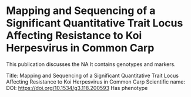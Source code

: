 # Mapping and Sequencing of a Significant Quantitative Trait Locus Affecting Resistance to Koi Herpesvirus in Common Carp

This publication discusses the NA
It contains  genotypes and  markers.

Title: Mapping and Sequencing of a Significant Quantitative Trait Locus Affecting Resistance to Koi Herpesvirus in Common Carp
Scientific name: 
DOI: https://doi.org/10.1534/g3.118.200593
Has phenotype 

